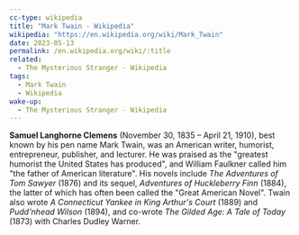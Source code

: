 ```yaml
---
cc-type: wikipedia
title: "Mark Twain - Wikipedia"
wikipedia: "https://en.wikipedia.org/wiki/Mark_Twain"
date: 2023-05-13
permalink: /en.wikipedia.org/wiki/:title
related:
  - The Mysterious Stranger - Wikipedia
tags:
  - Mark Twain
  - Wikipedia
wake-up:
  - The Mysterious Stranger - Wikipedia
---
```

**Samuel Langhorne Clemens** (November 30, 1835 – April 21, 1910), best known by his pen name Mark Twain, was an American writer, humorist, entrepreneur, publisher, and lecturer. He was praised as the "greatest humorist the United States has produced", and William Faulkner called him "the father of American literature". His novels include *The Adventures of Tom Sawyer* (1876) and its sequel, *Adventures of Huckleberry Finn* (1884), the latter of which has often been called the "Great American Novel". Twain also wrote *A Connecticut Yankee in King Arthur's Court* (1889) and *Pudd'nhead Wilson* (1894), and co-wrote *The Gilded Age: A Tale of Today* (1873) with Charles Dudley Warner.